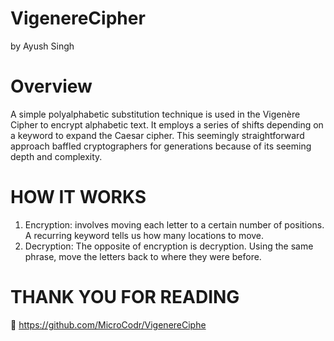 # VigenereCipher
by Ayush Singh 

# Overview
A simple polyalphabetic substitution technique is used in the Vigenère Cipher to encrypt alphabetic text. It employs a series of shifts depending on a keyword to expand the Caesar cipher. This seemingly straightforward approach baffled cryptographers for generations because of its seeming depth and complexity.

# HOW IT WORKS
1. Encryption: involves moving each letter to a certain number of positions. A recurring keyword tells us how many locations to move.
2. Decryption: The opposite of encryption is decryption. Using the same phrase, move the letters back to where they were before.


# THANK YOU FOR READING
👋 
https://github.com/MicroCodr/VigenereCiphe
